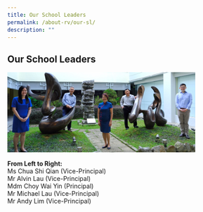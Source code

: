 ```yaml
---
title: Our School Leaders
permalink: /about-rv/our-sl/
description: ""
---
```

## Our School Leaders

<img src="/images/garden.jpg" style="width:85%">

**From Left to Right:**<br>
Ms Chua Shi Qian (Vice-Principal)  <br>
Mr Alvin Lau (Vice-Principal)  <br>
Mdm Choy Wai Yin (Principal)  <br>
Mr Michael Lau (Vice-Principal)  <br>
Mr Andy Lim (Vice-Principal)